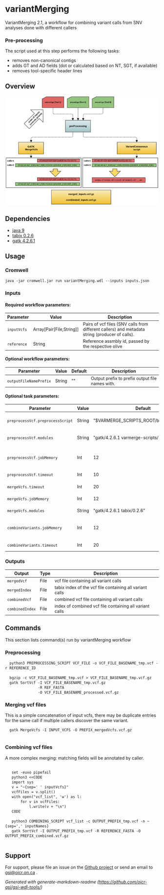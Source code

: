 # variantMerging

VariantMerging 2.1, a workflow for combining variant calls from SNV analyses done with different callers
### Pre-processing

The script used at this step performs the following tasks:

* removes non-canonical contigs
* adds GT and AD fields (dot or calculated based on NT, SGT, if available)
* removes tool-specific header lines

## Overview

![vmerging flowchart](docs/VARMERGE_specs.png)

## Dependencies

* [java 9](https://github.com/AdoptOpenJDK/openjdk9-binaries/releases/download/jdk-9%2B181/OpenJDK9U-jdk_x64_linux_hotspot_9_181.tar.gz)
* [tabix 0.2.6](https://sourceforge.net/projects/samtools/files/tabix/tabix-0.2.6.tar.bz2)
* [gatk 4.2.6.1](https://gatk.broadinstitute.org)


## Usage

### Cromwell
```
java -jar cromwell.jar run variantMerging.wdl --inputs inputs.json
```

### Inputs

#### Required workflow parameters:
Parameter|Value|Description
---|---|---
`inputVcfs`|Array[Pair[File,String]]|Pairs of vcf files (SNV calls from different callers) and metadata string (producer of calls).
`reference`|String|Reference assmbly id, passed by the respective olive

#### Optional workflow parameters:
Parameter|Value|Default|Description
---|---|---|---
`outputFileNamePrefix`|String|""|Output prefix to prefix output file names with.

#### Optional task parameters:
Parameter|Value|Default|Description
---|---|---|---
`preprocessVcf.preprocessScript`|String|"$VARMERGE_SCRIPTS_ROOT/bin/vcfVetting.py"|path to preprocessing script
`preprocessVcf.modules`|String|"gatk/4.2.6.1 varmerge-scripts/1.9 tabix/0.2.6"|modules for running preprocessing
`preprocessVcf.jobMemory`|Int|12|memory allocated to preprocessing, in gigabytes
`preprocessVcf.timeout`|Int|10|timeout in hours
`mergeVcfs.timeout`|Int|20|timeout in hours
`mergeVcfs.jobMemory`|Int|12|Allocated memory, in GB
`mergeVcfs.modules`|String|"gatk/4.2.6.1 tabix/0.2.6"|modules for this task
`combineVariants.jobMemory`|Int|12|memory allocated to preprocessing, in GB
`combineVariants.timeout`|Int|20|timeout in hours


### Outputs

Output | Type | Description
---|---|---
`mergedVcf`|File|vcf file containing all variant calls
`mergedIndex`|File|tabix index of the vcf file containing all variant calls
`combinedVcf`|File|combined vcf file containing all variant calls
`combinedIndex`|File|index of combined vcf file containing all variant calls


## Commands
 
 This section lists command(s) run by variantMerging workflow
 
### Preprocessing
  
```
  python3 PREPROCESSING_SCRIPT VCF_FILE -o VCF_FILE_BASENAME_tmp.vcf -r REFERENCE_ID
  
  bgzip -c VCF_FILE_BASENAME_tmp.vcf > VCF_FILE_BASENAME_tmp.vcf.gz
  gatk SortVcf -I VCF_FILE_BASENAME_tmp.vcf.gz 
               -R REF_FASTA 
               -O VCF_FILE_BASENAME_processed.vcf.gz
```
  
### Merging vcf files
  
This is a simple concatenation of input vcfs, there may be duplicate entries for the same call if multiple callers discover the same variant.
  
```
  gatk MergeVcfs -I INPUT_VCFS -O PREFIX_mergedVcfs.vcf.gz
  
```
  
### Combining vcf files
  
 A more complex merging: matching fields will be annotated by caller.
  
```
 
   set -euxo pipefail 
   python3 <<CODE
   import sys
   v = "~{sep=' ' inputVcfs}"
   vcfFiles = v.split()
   with open("vcf_list", 'w') as l:
       for v in vcfFiles:
           l.write(v + "\n")
   CODE
 
   python3 COMBINING_SCRIPT vcf_list -c OUTPUT_PREFIX_tmp.vcf -n ~{sep=',' inputNames}
   gatk SortVcf -I OUTPUT_PREFIX_tmp.vcf -R REFERENCE_FASTA -O OUTPUT_PREFIX_combined.vcf.gz
 
```

## Support

For support, please file an issue on the [Github project](https://github.com/oicr-gsi) or send an email to gsi@oicr.on.ca .

_Generated with generate-markdown-readme (https://github.com/oicr-gsi/gsi-wdl-tools/)_
